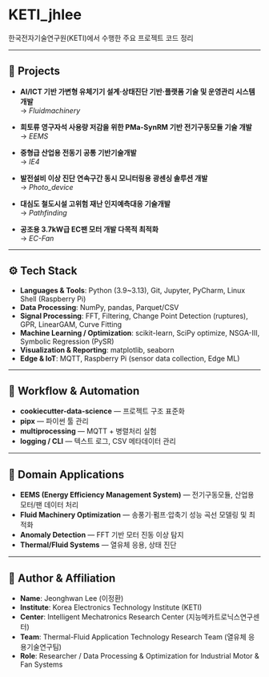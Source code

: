 # KETI_jhlee

한국전자기술연구원(KETI)에서 수행한 주요 프로젝트 코드 정리

---

## 📌 Projects

- **AI/ICT 기반 가변형 유체기기 설계·상태진단 기반·플랫폼 기술 및 운영관리 시스템 개발**  
  → *Fluidmachinery*

- **희토류 영구자석 사용량 저감을 위한 PMa-SynRM 기반 전기구동모듈 기술 개발**  
  → *EEMS*

- **중형급 산업용 전동기 공통 기반기술개발**  
  → *IE4*

- **발전설비 이상 진단 연속구간 동시 모니터링용 광센싱 솔루션 개발**  
  → *Photo_device*

- **대심도 철도시설 고위험 재난 인지예측대응 기술개발**  
  → *Pathfinding*

- **공조용 3.7kW급 EC팬 모터 개발 다목적 최적화**  
  → *EC-Fan*

---
## ⚙️ Tech Stack
- **Languages & Tools**: Python (3.9~3.13), Git, Jupyter, PyCharm, Linux Shell (Raspberry Pi)  
- **Data Processing**: NumPy, pandas, Parquet/CSV  
- **Signal Processing**: FFT, Filtering, Change Point Detection (ruptures), GPR, LinearGAM, Curve Fitting  
- **Machine Learning / Optimization**: scikit-learn, SciPy optimize, NSGA-III, Symbolic Regression (PySR)  
- **Visualization & Reporting**: matplotlib, seaborn  
- **Edge & IoT**: MQTT, Raspberry Pi (sensor data collection, Edge ML)  

---

## 🔹 Workflow & Automation
- **cookiecutter-data-science** — 프로젝트 구조 표준화  
- **pipx** — 파이썬 툴 관리  
- **multiprocessing** — MQTT + 병렬처리 실험  
- **logging / CLI** — 텍스트 로그, CSV 메타데이터 관리  

---

## 🔹 Domain Applications
- **EEMS (Energy Efficiency Management System)** — 전기구동모듈, 산업용 모터/팬 데이터 처리  
- **Fluid Machinery Optimization** — 송풍기·펌프·압축기 성능 곡선 모델링 및 최적화  
- **Anomaly Detection** — FFT 기반 모터 진동 이상 탐지  
- **Thermal/Fluid Systems** — 열유체 응용, 상태 진단  

---

## 👤 Author & Affiliation
- **Name**: Jeonghwan Lee (이정환)  
- **Institute**: Korea Electronics Technology Institute (KETI)  
- **Center**: Intelligent Mechatronics Research Center (지능메카트로닉스연구센터)  
- **Team**: Thermal-Fluid Application Technology Research Team (열유체 응용기술연구팀)  
- **Role**: Researcher / Data Processing & Optimization for Industrial Motor & Fan Systems

